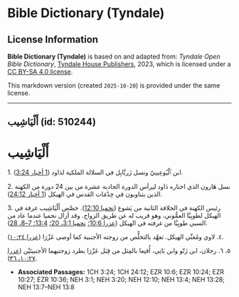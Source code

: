 # Bible Dictionary (Tyndale)

## License Information

**Bible Dictionary (Tyndale)** is based on and adapted from: _Tyndale Open Bible Dictionary_, [Tyndale House Publishers](https://tyndaleopenresources.com/), 2023, which is licensed under a [CC BY-SA 4.0 license](https://creativecommons.org/licenses/by-sa/4.0/legalcode.en).

This markdown version (created `2025-10-20`) is provided under the same license.



--------------------------------

## أَلْيَاشِيب (id: 510244)

أَلْيَاشِيب
===========

1\. ابن ٱلْيُوعِينِيّ ونسل زَربَّابِل في السلالة الملكية لدَاود ([1 أخبار 3:24](https://ref.ly/1Chr3:24)).

2\. نسل هَارون الذي اختاره دَاود ليرأس الدورة الحادية عشرة من بين 24 دورة من الكهنة الذين يتناوبون في خِدْمَات القدس في الهيكل ([1 أخبار 24:12](https://ref.ly/1Chr24:12)).

3\. رئيس الكهنة في الخلافة الثانية من يَشوع ([نحميا 12:10](https://ref.ly/Neh12:10)). خصَّص أَلْيَاشِيب غرفة في الهيكل لطوبِيَّا العمُّوني، وهو قريب له عن طريق الزواج. وقد أزال نحميا عندما عاد من السبي طوبِيَّا من غرفته في الهيكل ([عزرا 10:6؛](https://ref.ly/Ezra10:6) [نحميا 3:1، 20؛](https://ref.ly/Neh3:1,Neh3:20) [13:4؛ 7–8، 28](https://ref.ly/Neh13:4,Neh13:7-Neh13:8,Neh13:28)).

٤. لاوي ومُغنِّي الهيكل. تعهَّد بالتخلُّص من زوجته الأجنبية كما أوصى عَزْرَا ([عزرا ١٠:٢٤](https://ref.ly/Ezra10:24)).

٥، ٦. رجلان، ابن زَتّو وابن بَانِي، أُقنِعا بالمِثل من قِبَل عَزْرَا بطرد زوجتيهما الأجنبيتَيْن ([عزرا ١٠:٢٧، ٣٦](https://ref.ly/Ezra10:27,Ezra10:36)).

* **Associated Passages:** 1CH 3:24; 1CH 24:12; EZR 10:6; EZR 10:24; EZR 10:27; EZR 10:36; NEH 3:1; NEH 3:20; NEH 12:10; NEH 13:4; NEH 13:28; NEH 13:7–NEH 13:8

